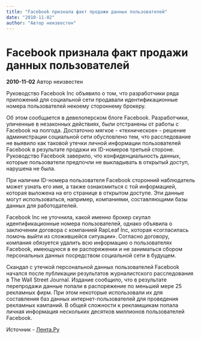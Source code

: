 ```yaml
---
title: "Facebook признала факт продажи данных пользователей"
date: "2010-11-02"
author: "Автор неизвестен"
---
```


# Facebook признала факт продажи данных пользователей

**2010-11-02** Автор неизвестен

Руководство Facebook Inc объявило о том, что разработчики ряда приложений для социальной сети продавали идентификационные номера пользователей некоему стороннему брокеру.

Об этом сообщается в девелоперском блоге Facebook. Разработчики, уличенные в незаконных действиях, были отстранены от работы с Facebook на полгода. Достаточно мягкое - «техническое» - решение администрации социальной сети обусловлено тем, что расследование не выявило как таковой утечки личной информации пользователей Facebook в результате продажи их ID-номеров третьей стороне. Руководство Facebook заверило, что конфиденциальность данных, которые пользователи предпочли не выкладывать в открытый доступ, нарушена не была.

При наличии ID-номера пользователя Facebook сторонний наблюдатель может узнать его имя, а также ознакомиться с той информацией, которая выложена на его странице в открытом доступе. Эти данные могут использоваться, например, компаниями, составляющими базы данных для работодателей.

Facebook Inc не уточнила, какой именно брокер скупал идентификационные номера пользователей, однако объявила о заключении договора с компанией RapLeaf Inc, которая «согласилась помочь выйти из сложившейся ситуации». Согласно договору, компания обязуется удалить всю информацию о пользователях Facebook, имеющуюся в ее распоряжении и не заниматься сбором персональных данных посредством социальной сети в будущем.

Скандал с утечкой персональной данных пользователей Facebook начался после публикации результатов журналистского расследования в The Wall Street Journal. Издание сообщило, что в результате перепродажи данные попали в распоряжение по меньшей мере 25 рекламных фирм. При этом некоторые использовали их для составления баз данных интернет-пользователей для проведения рекламных кампаний. В общей сложности к рекламщикам попала личная информация нескольких десятков миллионов пользователей Facebook.

Источник - [Лента.Ру](http://lenta.ru/)